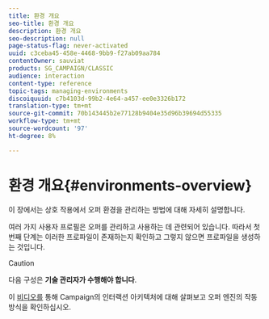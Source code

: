 ```yaml
---
title: 환경 개요
seo-title: 환경 개요
description: 환경 개요
seo-description: null
page-status-flag: never-activated
uuid: c3ceba45-458e-4468-9bb9-f27ab09aa784
contentOwner: sauviat
products: SG_CAMPAIGN/CLASSIC
audience: interaction
content-type: reference
topic-tags: managing-environments
discoiquuid: c7b4103d-99b2-4e64-a457-ee0e3326b172
translation-type: tm+mt
source-git-commit: 70b143445b2e77128b9404e35d96b39694d55335
workflow-type: tm+mt
source-wordcount: '97'
ht-degree: 8%

---
```



# 환경 개요{#environments-overview}

이 장에서는 상호 작용에서 오퍼 환경을 관리하는 방법에 대해 자세히 설명합니다.

여러 가지 사용자 프로필은 오퍼를 관리하고 사용하는 데 관련되어 있습니다. 따라서 첫 번째 단계는 이러한 프로파일이 존재하는지 확인하고 그렇지 않으면 프로파일을 생성하는 것입니다.

>[!CAUTION]
>
>다음 구성은 **기술 관리자가 수행해야 합니다**.

이 [비디오를](https://helpx.adobe.com/campaign/classic/how-to/architecture-of-acs-v6.html?playlist=/ccx/v1/collection/product/campaign/classic/segment/digital-marketers/explevel/intermediate/applaunch/get-started/collection.ccx.js&amp;ref=helpx.adobe.com) 통해 Campaign의 인터랙션 아키텍처에 대해 살펴보고 오퍼 엔진의 작동 방식을 확인하십시오.